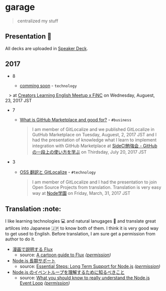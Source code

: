 # garage

> centralized my stuff

## Presentation :art:

All decks are uploaded in [Speaker Deck](https://speakerdeck.com/sotayamashita).

## 2017

- 8

  - [comming soon]() - `technology`
  
    > at [Creators Learning English Meetup x FiNC](https://clem.connpass.com/event/63658/) on Wednesday, Auguest, 23, 2017 JST
 
- 7

  - [What is GitHub Marketplace and good for?](https://speakerdeck.com/sotayamashita/what-is-github-marketplace-and-good-for) - `#business`
  
    > I am member of GitLocalize and we published GitLocalize in GutHub Marketplace on Tuesday, Auguest, 2, 2017 JST and I had the presentation of knowledge what I learn to implement integration with GitHub Marketplace at [SideCI勉強会 - GitHubの一段上の使い方を学ぶ](https://sideci.connpass.com/event/60437/) on Thirdsday, July 20, 2017 JST

- 3

  - [OSS 翻訳と GitLocalize](https://speakerdeck.com/sotayamashita/oss-fan-yi-to-gitlocalize) - `#technology`
       
    > I am member of GitLocalize and I had the presentation to join Open Source Projects from translation. Translation is very easy way at [Node学園](https://nodejs.connpass.com/event/53534/) on Friday, March, 31, 2017 JST


## Translation :note:

I like learning technologies :computer: and natural lanugages :speech_balloon: and translate great artilces into Japanese :jp: to know both of them. I think it is very good way to get used to English. Before translation, I am sure get a permission from author to do it.

- [漫画で説明する Flux](https://medium.com/sotayamashita/%E6%BC%AB%E7%94%BB%E3%81%A7%E8%AA%AC%E6%98%8E%E3%81%99%E3%82%8B-flux-99b74b3c4081)
   - source: [A cartoon guide to Flux](https://code-cartoons.com/a-cartoon-guide-to-flux-6157355ab207) _([permission](https://twitter.com/linclark/status/661157282068197376))_
- [Node.js 長期サポート](https://medium.com/sotayamashita/node-js-%E9%95%B7%E6%9C%9F%E3%82%B5%E3%83%9D%E3%83%BC%E3%83%88-eaf93e385d45)
   - source: [Essential Steps: Long Term Support for Node.js](https://medium.com/@nodesource/essential-steps-long-term-support-for-node-js-8ecf7514dbd#.wbo891dyi) _([permission](https://twitter.com/rvagg/status/825644128071397376))_
- [Node.js のイベントループを理解するために知るべきこと]()
   - source: [What you should know to really understand the Node.js Event Loop](https://medium.com/the-node-js-collection/what-you-should-know-to-really-understand-the-node-js-event-loop-and-its-metrics-c4907b19da4c) _([permission](https://twitter.com/sota0805/status/894512371594547204))_
